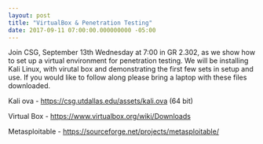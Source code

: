 ```yaml
---
layout: post
title: "VirtualBox & Penetration Testing"
date: 2017-09-11 07:00:00.000000000 -05:00
---
```


Join CSG, September 13th Wednesday at 7:00 in GR 2.302, as we show how to set up a virtual environment for penetration testing. We will be installing Kali Linux, with virutal box and demonstrating the first few sets in setup and use.
If you would like to follow along please bring a laptop with these files downloaded.

Kali ova - <https://csg.utdallas.edu/assets/kali.ova> (64 bit)

Virtual Box - <https://www.virtualbox.org/wiki/Downloads>

Metasploitable - <https://sourceforge.net/projects/metasploitable/>
